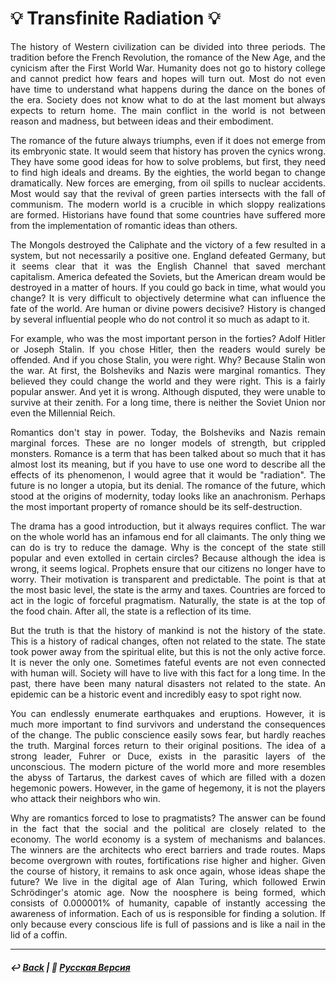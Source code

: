 # 💡 Transfinite Radiation 💡
<p align="justify">The history of Western civilization can be divided into three periods. The tradition before the French Revolution, the romance of the New Age, and the cynicism after the First World War. Humanity does not go to history college and cannot predict how fears and hopes will turn out. Most do not even have time to understand what happens during the dance on the bones of the era. Society does not know what to do at the last moment but always expects to return home. The main conflict in the world is not between reason and madness, but between ideas and their embodiment.</p>

<p align="justify">The romance of the future always triumphs, even if it does not emerge from its embryonic state. It would seem that history has proven the cynics wrong. They have some good ideas for how to solve problems, but first, they need to find high ideals and dreams. By the eighties, the world began to change dramatically. New forces are emerging, from oil spills to nuclear accidents. Most would say that the revival of green parties intersects with the fall of communism. The modern world is a crucible in which sloppy realizations are formed. Historians have found that some countries have suffered more from the implementation of romantic ideas than others.</p>

<p align="justify">The Mongols destroyed the Caliphate and the victory of a few resulted in a system, but not necessarily a positive one. England defeated Germany, but it seems clear that it was the English Channel that saved merchant capitalism. America defeated the Soviets, but the American dream would be destroyed in a matter of hours. If you could go back in time, what would you change? It is very difficult to objectively determine what can influence the fate of the world. Are human or divine powers decisive? History is changed by several influential people who do not control it so much as adapt to it.</p>

<p align="justify">For example, who was the most important person in the forties? Adolf Hitler or Joseph Stalin. If you chose Hitler, then the readers would surely be offended. And if you chose Stalin, you were right. Why? Because Stalin won the war. At first, the Bolsheviks and Nazis were marginal romantics. They believed they could change the world and they were right. This is a fairly popular answer. And yet it is wrong. Although disputed, they were unable to survive at their zenith. For a long time, there is neither the Soviet Union nor even the Millennial Reich.</p>

<p align="justify">Romantics don't stay in power. Today, the Bolsheviks and Nazis remain marginal forces. These are no longer models of strength, but crippled monsters. Romance is a term that has been talked about so much that it has almost lost its meaning, but if you have to use one word to describe all the effects of its phenomenon, I would agree that it would be "radiation". The future is no longer a utopia, but its denial. The romance of the future, which stood at the origins of modernity, today looks like an anachronism. Perhaps the most important property of romance should be its self-destruction.</p>

<p align="justify">The drama has a good introduction, but it always requires conflict. The war on the whole world has an infamous end for all claimants. The only thing we can do is try to reduce the damage. Why is the concept of the state still popular and even extolled in certain circles? Because although the idea is wrong, it seems logical. Prophets ensure that our citizens no longer have to worry. Their motivation is transparent and predictable. The point is that at the most basic level, the state is the army and taxes. Countries are forced to act in the logic of forceful pragmatism. Naturally, the state is at the top of the food chain. After all, the state is a reflection of its time.</p>

<p align="justify">But the truth is that the history of mankind is not the history of the state. This is a history of radical changes, often not related to the state. The state took power away from the spiritual elite, but this is not the only active force. It is never the only one. Sometimes fateful events are not even connected with human will. Society will have to live with this fact for a long time. In the past, there have been many natural disasters not related to the state. An epidemic can be a historic event and incredibly easy to spot right now.</p>

<p align="justify">You can endlessly enumerate earthquakes and eruptions. However, it is much more important to find survivors and understand the consequences of the change. The public conscience easily sows fear, but hardly reaches the truth. Marginal forces return to their original positions. The idea of a strong leader, Fuhrer or Duce, exists in the parasitic layers of the unconscious. The modern picture of the world more and more resembles the abyss of Tartarus, the darkest caves of which are filled with a dozen hegemonic powers. However, in the game of hegemony, it is not the players who attack their neighbors who win.</p>

<p align="justify">Why are romantics forced to lose to pragmatists? The answer can be found in the fact that the social and the political are closely related to the economy. The world economy is a system of mechanisms and balances. The winners are the architects who erect barriers and trade routes. Maps become overgrown with routes, fortifications rise higher and higher. Given the course of history, it remains to ask once again, whose ideas shape the future? We live in the digital age of Alan Turing, which followed Erwin Schrödinger's atomic age. Now the noosphere is being formed, which consists of 0.000001% of humanity, capable of instantly accessing the awareness of information. Each of us is responsible for finding a solution. If only because every conscious life is full of passions and is like a nail in the lid of a coffin.</p>

***

##### ↩️ [Back](index.md) | 🌻 [Русская Версия](radiation-2.md) 

